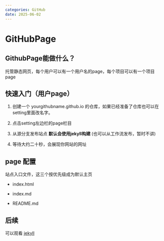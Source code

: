 ```yaml
---
categories: GitHub
date: 2025-06-02
---
```


# GitHubPage

## GithubPage能做什么？

托管静态网页，每个用户可以有一个用户名的page，每个项目可以有一个项目page

## 快速入门（用户page）

1. 创建一个 yourgithubname.github.io 的仓库，如果已经准备了仓库也可以在setting里面改名字。

1. 点击setting左边栏的page栏目

1. 从源分支发布站点 **默认会使用jekyll构建** (也可以从工作流发布，暂时不讲)

1. 等待大约二十秒，会展现你网站的网址

## page 配置

站点入口文件，这三个按优先级成为默认主页

- index.html 

- index.md 

- README.md

## 后续

可以观看 [jekyll](2025-06-02-jekyll.md)

